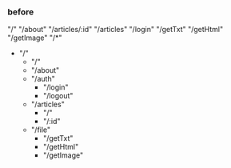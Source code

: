 ### before

"/"
"/about"
"/articles/:id"
"/articles"
"/login"
"/getTxt"
"/getHtml"
"/getImage"
"/\*"

-   "/"
    -   "/"
    -   "/about"
    -   "/auth"
        -   "/login"
        -   "/logout"
    -   "/articles"
        -   "/"
        -   "/:id"
    -   "/file"
        -   "/getTxt"
        -   "/getHtml"
        -   "/getImage"
